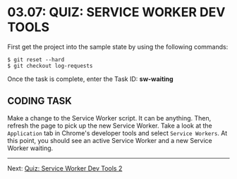 # 03.07: QUIZ: SERVICE WORKER DEV TOOLS
First get the project into the sample state by using the following commands:

```shell
$ git reset --hard
$ git checkout log-requests
```

Once the task is complete, enter the Task ID: **sw-waiting**

## CODING TASK
Make a change to the Service Worker script. It can be anything. Then, refresh the page to pick up the new Service Worker. Take a look at the `Application` tab in Chrome's developer tools and select `Service Workers`. At this point, you should see an active Service Worker and a new Service Worker waiting.

- - -

Next: [Quiz: Service Worker Dev Tools 2](./08-quiz-dev-tools-2.md)